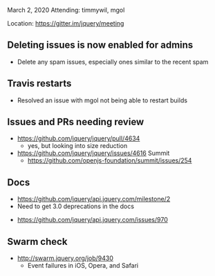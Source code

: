 March 2, 2020
Attending: timmywil, mgol

Location: https://gitter.im/jquery/meeting

## Deleting issues is now enabled for admins
* Delete any spam issues, especially ones similar to the recent spam

## Travis restarts
* Resolved an issue with mgol not being able to restart builds

## Issues and PRs needing review
* https://github.com/jquery/jquery/pull/4634
	- yes, but looking into size reduction
* https://github.com/jquery/jquery/issues/4616 Summit
	- https://github.com/openjs-foundation/summit/issues/254

## Docs
* https://github.com/jquery/api.jquery.com/milestone/2
* Need to get 3.0 deprecations in the docs
- https://github.com/jquery/api.jquery.com/issues/970

## Swarm check
* http://swarm.jquery.org/job/9430
	- Event failures in iOS, Opera, and Safari

